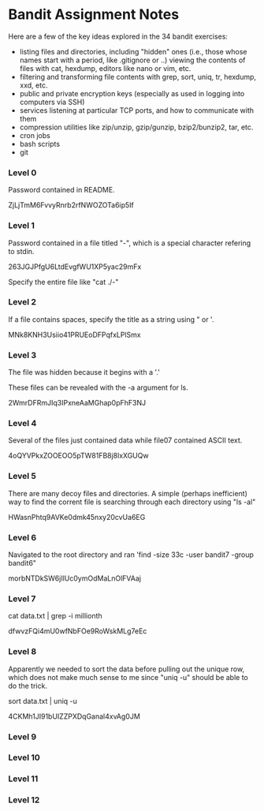 # Bandit Assignment Notes

Here are a few of the key ideas explored in the 34 bandit exercises:

- listing files and directories, including "hidden" ones (i.e., those whose names start with a period, like .gitignore or ..)    viewing the contents of files with cat, hexdump, editors like nano or vim, etc.
- filtering and transforming file contents with grep, sort, uniq, tr, hexdump, xxd, etc.
- public and private encryption keys (especially as used in logging into computers via SSH)
- services listening at particular TCP ports, and how to communicate with them
- compression utilities like zip/unzip, gzip/gunzip, bzip2/bunzip2, tar, etc.
- cron jobs
- bash scripts
- git

### Level 0

Password contained in README.

ZjLjTmM6FvvyRnrb2rfNWOZOTa6ip5If

### Level 1

Password contained in a file titled "-", which is a special character refering
to stdin.

263JGJPfgU6LtdEvgfWU1XP5yac29mFx

Specify the entire file like "cat ./-"

### Level 2

If a file contains spaces, specify the title as a string using " or '.

MNk8KNH3Usiio41PRUEoDFPqfxLPlSmx

### Level 3

The file was hidden because it begins with a '.'

These files can be revealed with the -a argument for ls.

2WmrDFRmJIq3IPxneAaMGhap0pFhF3NJ

### Level 4

Several of the files just contained data while file07 contained ASCII text.

4oQYVPkxZOOEOO5pTW81FB8j8lxXGUQw

### Level 5

There are many decoy files and directories. A simple (perhaps inefficient) way
to find the corrent file is searching through each directory using "ls -al"

HWasnPhtq9AVKe0dmk45nxy20cvUa6EG

### Level 6

Navigated to the root directory and ran 'find -size 33c -user bandit7 -group
bandit6"

morbNTDkSW6jIlUc0ymOdMaLnOlFVAaj

### Level 7

cat data.txt | grep -i millionth

dfwvzFQi4mU0wfNbFOe9RoWskMLg7eEc

### Level 8

Apparently we needed to sort the data before pulling out the unique row, which
does not make much sense to me since "uniq -u" should be able to do the trick.

sort data.txt | uniq -u

4CKMh1JI91bUIZZPXDqGanal4xvAg0JM

### Level 9

### Level 10

### Level 11

### Level 12